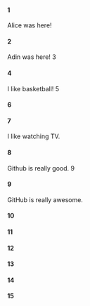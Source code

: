 #### 1 
Alice was here!
#### 2
Adin was here! 3
#### 4
I like basketball! 5
#### 6
#### 7
I like watching TV.
#### 8

Github is really good. 9

#### 9
GitHub is really awesome.

#### 10
#### 11
#### 12
#### 13
#### 14
#### 15
